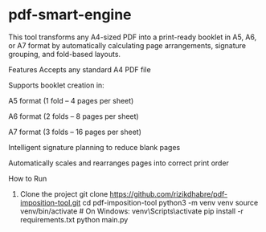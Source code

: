 # pdf-smart-engine

This tool transforms any A4-sized PDF into a print-ready booklet in A5, A6, or A7 format by automatically calculating page arrangements, signature grouping, and fold-based layouts.

Features Accepts any standard A4 PDF file

Supports booklet creation in:

A5 format (1 fold – 4 pages per sheet)

A6 format (2 folds – 8 pages per sheet)

A7 format (3 folds – 16 pages per sheet)

Intelligent signature planning to reduce blank pages

Automatically scales and rearranges pages into correct print order

How to Run
1. Clone the project
git clone https://github.com/rizikdhabre/pdf-imposition-tool.git
cd pdf-imposition-tool
python3 -m venv venv
source venv/bin/activate     # On Windows: venv\Scripts\activate
pip install -r requirements.txt
python main.py
